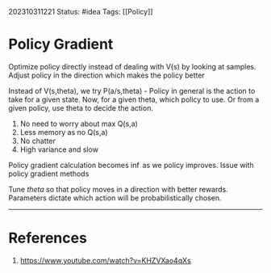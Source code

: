 202310311221
Status: #idea
Tags: [[Policy]]

# Policy Gradient

Optimize policy directly instead of dealing with V(s) by looking at samples. Adjust policy in the direction which makes the policy better

Instead of V(s,theta), we try P(a/s,theta) -  Policy in general is the action to take for a given state. Now, for a given theta, which policy to use. Or from a given policy, use theta to decide the action. 

1. No need to worry about max Q(s,a)
2. Less memory as no Q(s,a)
3. No chatter
4. High variance and slow

Policy gradient calculation becomes $\inf$ as we policy improves. Issue with policy gradient methods

Tune $theta$ so that policy moves in a direction with better rewards. Parameters dictate which action will be probabilistically chosen.

---
# References

1. https://www.youtube.com/watch?v=KHZVXao4qXs